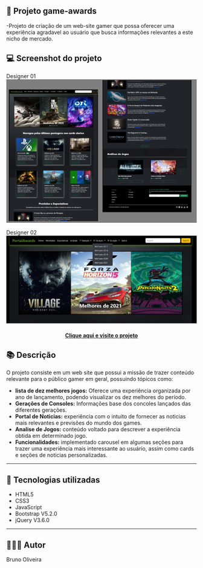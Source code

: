 ## 📝 Projeto game-awards

-Projeto de criação de um web-site gamer que possa oferecer uma experiência agradavel ao usuário que busca informações relevantes a este nicho de mercado.

## 💻 Screenshot do projeto

Designer 01
![Screenshot](./assets/img/designer-01.jpg)

Designer 02
![Screenshot](./assets/img/designer-02.jpg)

<h4 align="center"><a href="https://game-awards-projeto-bootstrap.netlify.app/">Clique aqui e visite o projeto</a></h4>

## 📚 Descrição
O projeto consiste em um web site que possui a missão de trazer conteúdo relevante para o público gamer em geral, possuindo tópicos como:
- **lista de dez melhores jogos:** Oferece uma experiência organizada por ano de lançamento, podendo visualizar os dez melhores do período.
- **Gerações de Consoles:** Informações base dos concoles lançados das diferentes gerações.
- **Portal de Noticias:** experiência com o intuito de fornecer as noticias mais relevantes e previsões do mundo dos games.
- **Analise de Jogos:** conteúdo voltado para descrever a experiência obtida em determinado jogo.
- **Funcionalidades:** implementado carousel em algumas seções para trazer uma experiência mais interessante ao usuário, assim como cards e seções de noticias personalizadas. 
---

## 💼 Tecnologias utilizadas
- HTML5
- CSS3
- JavaScript
- Bootstrap V5.2.0
- jQuery V3.6.0

---

## 🙋🏻‍♂️ Autor

Bruno Oliveira

